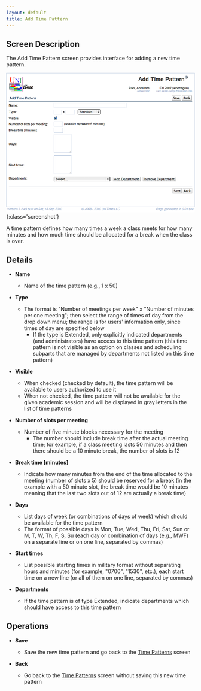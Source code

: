 ```yaml
---
layout: default
title: Add Time Pattern
---
```



## Screen Description

The Add Time Pattern screen provides interface for adding a new time pattern.

![Add Time Pattern](images/add-time-pattern-1.png){:class='screenshot'}

A time pattern defines how many times a week a class meets for how many minutes and how much time should be allocated for a break when the class is over.

## Details

* **Name**
	* Name of the time pattern (e.g., 1 x 50)

* **Type**
	* The format is "Number of meetings per week" x "Number of minutes per one meeting"; then select the range of times of day from the drop down menu; the range is for users' information only, since times of day are specified below
		* If the type is Extended, only explicitly indicated departments (and administrators) have access to this time pattern (this time pattern is not visible as an option on classes and scheduling subparts that are managed by departments not listed on this time pattern)

* **Visible**
	* When checked (checked by default), the time pattern will be available to users authorized to use it
	* When not checked, the time pattern will not be available for the given academic session and will be displayed in gray letters in the list of time patterns

* **Number of slots per meeting**
	* Number of five minute blocks necessary for the meeting
		* The number should include break time after the actual meeting time; for example, if a class meeting lasts 50 minutes and then there should be a 10 minute break, the number of slots is 12

* **Break time [minutes]**
	* Indicate how many minutes from the end of the time allocated to the meeting (number of slots x 5) should be reserved for a break (in the example with a 50 minute slot, the break time would be 10 minutes - meaning that the last two slots out of 12 are actually a break time)

* **Days**
	* List days of week (or combinations of days of week) which should be available for the time pattern
	* The format of possible days is Mon, Tue, Wed, Thu, Fri, Sat, Sun or M, T, W, Th, F, S, Su (each day or combination of days (e.g., MWF) on a separate line or on one line, separated by commas)

* **Start times**
	* List possible starting times in military format without separating hours and minutes (for example, "0700", "1530", etc.), each start time on a new line (or all of them on one line, separated by commas)

* **Departments**
	* If the time pattern is of type Extended, indicate departments which should have access to this time pattern

## Operations

* **Save**
	* Save the new time pattern and go back to the [Time Patterns](time-patterns) screen

* **Back**
	* Go back to the [Time Patterns](time-patterns) screen without saving this new time pattern

